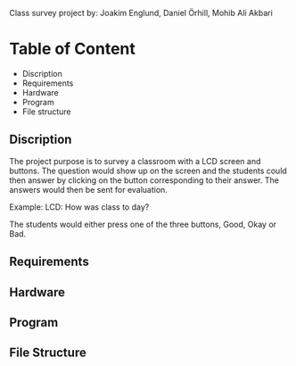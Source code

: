 Class survey project
by: Joakim Englund, Daniel Örhill, Mohib Ali Akbari

# Table of Content
- Discription
- Requirements
- Hardware
- Program
- File structure

## Discription
The project purpose is to survey a classroom with a LCD screen and buttons.
The question would show up on the screen and the students could then answer by clicking on the button corresponding to their answer.
The answers would then be sent for evaluation.

Example:
LCD: How was class to day?

The students would either press one of the three buttons, Good, Okay or Bad.

## Requirements

## Hardware

## Program

## File Structure

